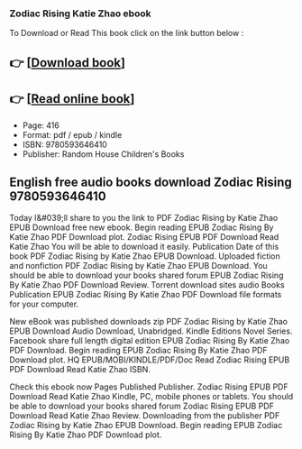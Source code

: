 ### Zodiac Rising Katie Zhao ebook

To Download or Read This book click on the link button below :

## 👉  [**[Download book](http://get-pdfs.com/download.php?group=book&from=github.com&id=715331&lnk=1063 "Download book")**]

## 👉  [**[Read online book](http://get-pdfs.com/download.php?group=book&from=github.com&id=715331&lnk=1063 "Read online book")**]


* Page: 416
* Format: pdf / epub / kindle
* ISBN: 9780593646410
* Publisher: Random House Children&#039;s Books



## English free audio books download Zodiac Rising 9780593646410


Today I&amp;#039;ll share to you the link to PDF Zodiac Rising by Katie Zhao EPUB Download free new ebook. Begin reading EPUB Zodiac Rising By Katie Zhao PDF Download plot. Zodiac Rising EPUB PDF Download Read Katie Zhao You will be able to download it easily. Publication Date of this book PDF Zodiac Rising by Katie Zhao EPUB Download. Uploaded fiction and nonfiction PDF Zodiac Rising by Katie Zhao EPUB Download. You should be able to download your books shared forum EPUB Zodiac Rising By Katie Zhao PDF Download Review. Torrent download sites audio Books Publication EPUB Zodiac Rising By Katie Zhao PDF Download file formats for your computer.

New eBook was published downloads zip PDF Zodiac Rising by Katie Zhao EPUB Download Audio Download, Unabridged. Kindle Editions Novel Series. Facebook share full length digital edition EPUB Zodiac Rising By Katie Zhao PDF Download. Begin reading EPUB Zodiac Rising By Katie Zhao PDF Download plot. HQ EPUB/MOBI/KINDLE/PDF/Doc Read Zodiac Rising EPUB PDF Download Read Katie Zhao ISBN.

Check this ebook now Pages Published Publisher. Zodiac Rising EPUB PDF Download Read Katie Zhao Kindle, PC, mobile phones or tablets. You should be able to download your books shared forum Zodiac Rising EPUB PDF Download Read Katie Zhao Review. Downloading from the publisher PDF Zodiac Rising by Katie Zhao EPUB Download. Begin reading EPUB Zodiac Rising By Katie Zhao PDF Download plot.





